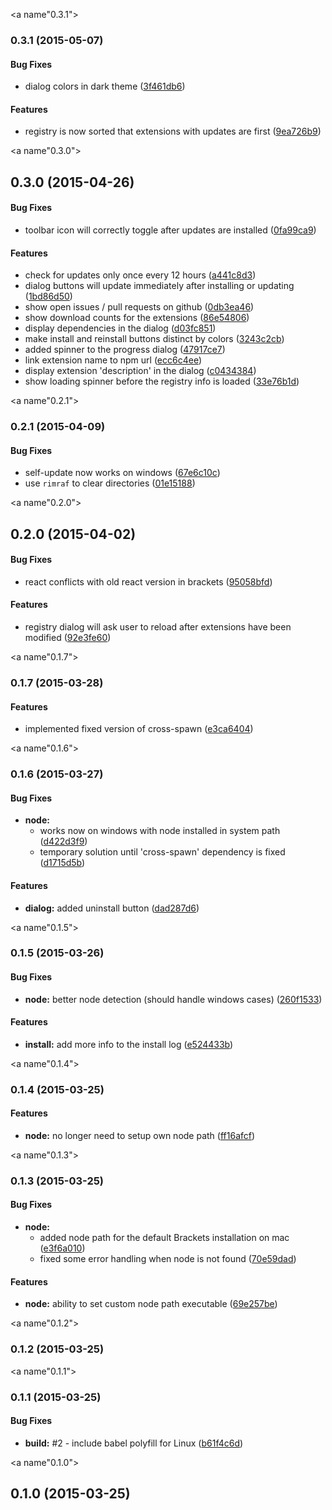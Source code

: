 <a name"0.3.1"></a>
### 0.3.1 (2015-05-07)


#### Bug Fixes

* dialog colors in dark theme ([3f461db6](https://github.com/zaggino/brackets-npm-registry/commit/3f461db6))


#### Features

* registry is now sorted that extensions with updates are first ([9ea726b9](https://github.com/zaggino/brackets-npm-registry/commit/9ea726b9))


<a name"0.3.0"></a>
## 0.3.0 (2015-04-26)


#### Bug Fixes

* toolbar icon will correctly toggle after updates are installed ([0fa99ca9](https://github.com/zaggino/brackets-npm-registry/commit/0fa99ca9))


#### Features

* check for updates only once every 12 hours ([a441c8d3](https://github.com/zaggino/brackets-npm-registry/commit/a441c8d3))
* dialog buttons will update immediately after installing or updating ([1bd86d50](https://github.com/zaggino/brackets-npm-registry/commit/1bd86d50))
* show open issues / pull requests on github ([0db3ea46](https://github.com/zaggino/brackets-npm-registry/commit/0db3ea46))
* show download counts for the extensions ([86e54806](https://github.com/zaggino/brackets-npm-registry/commit/86e54806))
* display dependencies in the dialog ([d03fc851](https://github.com/zaggino/brackets-npm-registry/commit/d03fc851))
* make install and reinstall buttons distinct by colors ([3243c2cb](https://github.com/zaggino/brackets-npm-registry/commit/3243c2cb))
* added spinner to the progress dialog ([47917ce7](https://github.com/zaggino/brackets-npm-registry/commit/47917ce7))
* link extension name to npm url ([ecc6c4ee](https://github.com/zaggino/brackets-npm-registry/commit/ecc6c4ee))
* display extension 'description' in the dialog ([c0434384](https://github.com/zaggino/brackets-npm-registry/commit/c0434384))
* show loading spinner before the registry info is loaded ([33e76b1d](https://github.com/zaggino/brackets-npm-registry/commit/33e76b1d))


<a name"0.2.1"></a>
### 0.2.1 (2015-04-09)


#### Bug Fixes

* self-update now works on windows ([67e6c10c](https://github.com/zaggino/brackets-npm-registry/commit/67e6c10c))
* use `rimraf` to clear directories ([01e15188](https://github.com/zaggino/brackets-npm-registry/commit/01e15188))


<a name"0.2.0"></a>
## 0.2.0 (2015-04-02)


#### Bug Fixes

* react conflicts with old react version in brackets ([95058bfd](https://github.com/zaggino/brackets-npm-registry/commit/95058bfd))


#### Features

* registry dialog will ask user to reload after extensions have been modified ([92e3fe60](https://github.com/zaggino/brackets-npm-registry/commit/92e3fe60))


<a name"0.1.7"></a>
### 0.1.7 (2015-03-28)


#### Features

* implemented fixed version of cross-spawn ([e3ca6404](https://github.com/zaggino/brackets-npm-registry/commit/e3ca6404))


<a name"0.1.6"></a>
### 0.1.6 (2015-03-27)


#### Bug Fixes

* **node:**
  * works now on windows with node installed in system path ([d422d3f9](https://github.com/zaggino/brackets-npm-registry/commit/d422d3f9))
  * temporary solution until 'cross-spawn' dependency is fixed ([d1715d5b](https://github.com/zaggino/brackets-npm-registry/commit/d1715d5b))


#### Features

* **dialog:** added uninstall button ([dad287d6](https://github.com/zaggino/brackets-npm-registry/commit/dad287d6))


<a name"0.1.5"></a>
### 0.1.5 (2015-03-26)


#### Bug Fixes

* **node:** better node detection (should handle windows cases) ([260f1533](https://github.com/zaggino/brackets-npm-registry/commit/260f1533))


#### Features

* **install:** add more info to the install log ([e524433b](https://github.com/zaggino/brackets-npm-registry/commit/e524433b))


<a name"0.1.4"></a>
### 0.1.4 (2015-03-25)


#### Features

* **node:** no longer need to setup own node path ([ff16afcf](https://github.com/zaggino/brackets-npm-registry/commit/ff16afcf))


<a name"0.1.3"></a>
### 0.1.3 (2015-03-25)


#### Bug Fixes

* **node:**
  * added node path for the default Brackets installation on mac ([e3f6a010](https://github.com/zaggino/brackets-npm-registry/commit/e3f6a010))
  * fixed some error handling when node is not found ([70e59dad](https://github.com/zaggino/brackets-npm-registry/commit/70e59dad))


#### Features

* **node:** ability to set custom node path executable ([69e257be](https://github.com/zaggino/brackets-npm-registry/commit/69e257be))


<a name"0.1.2"></a>
### 0.1.2 (2015-03-25)


<a name"0.1.1"></a>
### 0.1.1 (2015-03-25)


#### Bug Fixes

* **build:** #2 - include babel polyfill for Linux ([b61f4c6d](https://github.com/zaggino/brackets-npm-registry/commit/b61f4c6d))


<a name"0.1.0"></a>
## 0.1.0 (2015-03-25)



